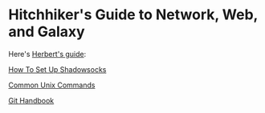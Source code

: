 # Hitchhiker's Guide to Network, Web, and Galaxy

Here's [Herbert's guide](https://zire.github.io/Hitchhiker-Guide/):

[How To Set Up Shadowsocks](how_to_set_up_shadowsocks.md)

[Common Unix Commands](common_unix_commands.md)

[Git Handbook](git_handbook.md)